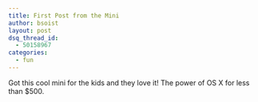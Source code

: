 ```yaml
---
title: First Post from the Mini
author: bsoist
layout: post
dsq_thread_id:
  - 50158967
categories:
  - fun
---
```

Got this cool mini for the kids and they love it! The power of OS X for less than $500.
